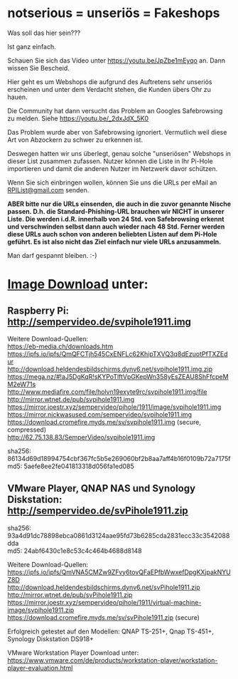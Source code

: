 # notserious = unseriös = Fakeshops

Was soll das hier sein???

Ist ganz einfach.

Schauen Sie sich das Video unter https://youtu.be/JpZbe1mEyqo an. Dann wissen Sie Bescheid.

Hier geht es um Webshops die aufgrund des Auftretens sehr unseriös erscheinen und unter dem Verdacht stehen, die Kunden übers Ohr zu hauen.

Die Community hat dann versucht das Problem an Googles Safebrowsing zu melden. Siehe https://youtu.be/_2dxJdX_5K0 

Das Problem wurde aber von Safebrowsing ignoriert. Vermutlich weil diese Art von Abzockern zu schwer zu erkennen ist.

Deswegen hatten wir uns überlegt, genau solche "unseriösen" Webshops in dieser List zusammen zufassen. Nutzer können die Liste in Ihr Pi-Hole importieren und damit die anderen Nutzer im Netzwerk davor schützen.

Wenn Sie sich einbringen wollen, können Sie uns die URLs per eMail an RPIList@gmail.com senden. 

<b>ABER bitte nur die URLs einsenden, die auch in die zuvor genannte Nische passen. D.h. die Standard-Phishing-URL brauchen wir NICHT in unserer Liste. Die werden i.d.R. innerhalb von 24 Std. von Safebrowsing erkennt und verschwinden selbst dann auch wieder nach 48 Std. Ferner werden diese URLs auch schon von anderen beliebten Listen auf dem Pi-Hole geführt. Es ist also nicht das Ziel einfach nur viele URLs anzusammeln.</b>

Man darf gespannt bleiben. :-)


# <a href="./Download.md">Image Download</A> unter:
## Raspberry Pi: http://sempervideo.de/svpihole1911.img
Weitere Download-Quellen:<br>
https://eb-media.ch/downloads.htm<br>
https://ipfs.io/ipfs/QmQFCTjh545CxENFLc62KhipTXVQ3q8dEzuotPfTXZEdur<br>
http://download.heldendesbildschirms.dynv6.net/svpihole1911.img.zip<br>
https://mega.nz/#!aJ5DgKqR!sKYPoTlftVpGKepWn358yEsZEAU8ShFfcpeMM2eW71s<br>
http://www.mediafire.com/file/holvn19exyte9rc/svpihole1911.img/file<br>
http://mirror.wtnet.de/pub/svpihole1911.img<br>
https://mirror.joestr.xyz/sempervideo/pihole/1911/image/svpihole1911.img<br>
https://mirror.nickwasused.com/sempervideo/svpihole1911.img<br>
https://download.cromefire.myds.me/sv/svpihole1911.img (secure, compressed)<br>
http://62.75.138.83/SemperVideo/svpihole1911.img

sha256: 86134d69d18994754cbf367fc5b5e269060bf2b8aa7aff4b16f0109b72a7175f<br>
md5: 5aefe8ee2fe041813318d056fa1ed085

## VMware Player, QNAP NAS und Synology Diskstation: http://sempervideo.de/svPihole1911.zip

sha256: 93a4d91dc78898ebca0861d3124aae95fd73b6285cda2831ecc33c3542088dda<br>
md5: 24abf6430c1e8c53c4c464b4688d8148<br>

Weitere Download-Quellen:<br>
https://ipfs.io/ipfs/QmVNA5CMZw9ZFvy6tovQFaEPfbWwxefDpgKXjpakNYUZ8D<br>
http://download.heldendesbildschirms.dynv6.net/svPihole1911.zip<br>
http://mirror.wtnet.de/pub/svPihole1911.zip<br>
https://mirror.joestr.xyz/sempervideo/pihole/1911/virtual-machine-image/svpihole1911.zip<br>
https://download.cromefire.myds.me/sv/svPihole1911.zip (secure)

Erfolgreich getestet auf den Modellen: QNAP TS-251+, Qnap TS-451+, Synology Diskstation DS918+

VMware Workstation Player Download unter: https://www.vmware.com/de/products/workstation-player/workstation-player-evaluation.html


